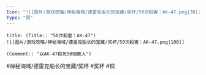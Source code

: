 ```yaml
---
Icon: "![[图片/游戏攻略/神秘海域/德雷克船长的宝藏/奖杯/50次殺害：AK-47.png|30]]"
Type: "铜"
---
```

```ad-common-bronze-trophy
title: (Title:: "50次殺害：AK-47")
![[图片/游戏攻略/神秘海域/德雷克船长的宝藏/奖杯/50次殺害：AK-47.png|100]]

(Comment:: "以AK-47殺死50個敵人")
```

#神秘海域/德雷克船长的宝藏/奖杯 #奖杯 #铜
